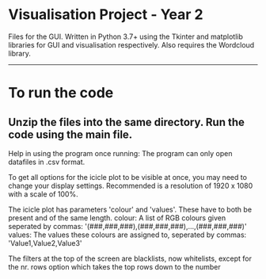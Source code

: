 # Visualisation Project - Year 2

Files for the GUI. Written in Python 3.7+ using the Tkinter and matplotlib libraries for GUI and visualisation respectively. 
Also requires the Wordcloud library.


------------------------------------------------------------------------
To run the code
=
Unzip the files into the same directory. Run the code using the main file. 
-------------------------------------------------------------------------


Help in using the program once running:
The program can only open datafiles in .csv format.

To get all options for the icicle plot to be visible at once, you may need to change your display settings. 
Recommended is a resolution of 1920 x 1080 with a scale of 100%.

The icicle plot has parameters 'colour' and 'values'. These have to both be present and of the same length.
colour: A list of RGB colours given seperated by commas: '(###,###,###),(###,###,###),...,(###,###,###)'
values: The values these colours are assigned to, seperated by commas: 'Value1,Value2,Value3'

The filters at the top of the screen are blacklists, now whitelists, 
except for the nr. rows option which takes the top rows down to the number 
